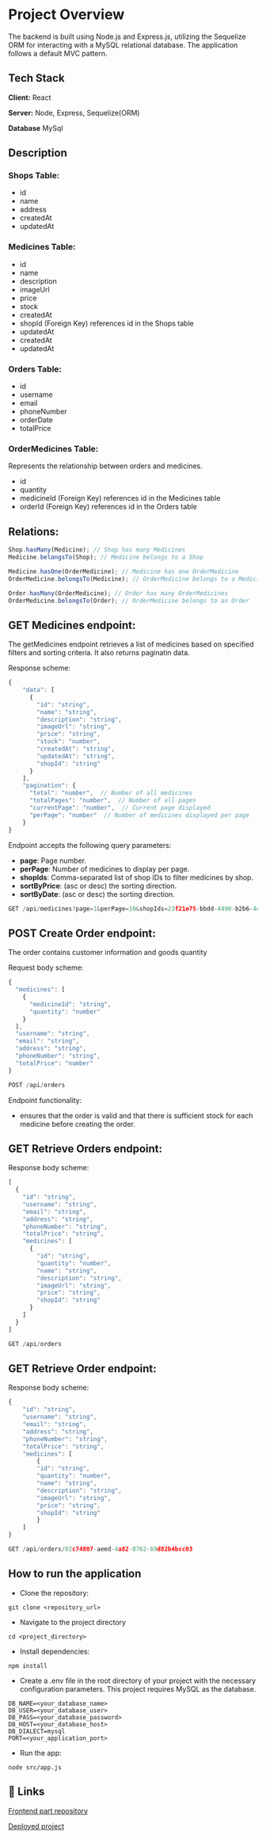 
# Project Overview

The backend is built using Node.js and Express.js, utilizing the Sequelize ORM for interacting with a MySQL relational database. The application follows a default MVC pattern.

## Tech Stack

**Client:** React

**Server:** Node, Express, Sequelize(ORM)

**Database** MySql



## Description

### Shops Table:

- id 
- name
- address
- createdAt
- updatedAt

### Medicines Table:

- id 
- name
- description
- imageUrl
- price
- stock
- createdAt
- shopId    (Foreign Key) references id in the Shops table
- updatedAt
- createdAt
- updatedAt

### Orders Table:

- id 
- username
- email
- phoneNumber
- orderDate
- totalPrice

### OrderMedicines Table:

Represents the relationship between orders and medicines.

- id 
- quantity 
- medicineId    (Foreign Key) references id in the Medicines table
- orderId   (Foreign Key) references id in the Orders table

## Relations:

```javascript
Shop.hasMany(Medicine); // Shop has many Medicines
Medicine.belongsTo(Shop); // Medicine belongs to a Shop

Medicine.hasOne(OrderMedicine); // Medicine has one OrderMedicine
OrderMedicine.belongsTo(Medicine); // OrderMedicine belongs to a Medicine

Order.hasMany(OrderMedicine); // Order has many OrderMedicines
OrderMedicine.belongsTo(Order); // OrderMedicine belongs to an Order
```

## GET Medicines endpoint:

The getMedicines endpoint retrieves a list of medicines based on specified filters and sorting criteria. It also returns paginatin data.

Response scheme:
```javascript
{
    "data": [
      {
        "id": "string",
        "name": "string",
        "description": "string",
        "imageUrl": "string",
        "price": "string",
        "stock": "number",
        "createdAt": "string",
        "updatedAt": "string",
        "shopId": "string"
      }
    ],
    "pagination": {
      "total": "number",  // Number of all medicines     
      "totalPages": "number",  // Number of all pages
      "currentPage": "number",  // Current page displayed
      "perPage": "number"  // Number of medicines displayed per page
    }
}

```
Endpoint accepts the following query parameters:
- **page**: Page number.
- **perPage**: Number of medicines to display per page.
- **shopIds**: Comma-separated list of shop IDs to filter medicines by shop.
- **sortByPrice**: (asc or desc) the sorting direction.
- **sortByDate**: (asc or desc) the sorting direction.

```javascript
GET /api/medicines?page=1&perPage=10&shopIds=23f21e75-bbdd-4490-b2b6-4e59820af230&sortByPrice=asc&sortByDate=desc
```

## POST Create Order endpoint:

The order contains customer information and goods quantity

Request body scheme:

```javascript
{
  "medicines": [
    {
      "medicineId": "string",
      "quantity": "number"
    }
  ],
  "username": "string",
  "email": "string",
  "address": "string",
  "phoneNumber": "string",
  "totalPrice": "number"
}
```
```javascript
POST /api/orders
```

Endpoint functionality:
- ensures that the order is valid and that there is sufficient stock for each medicine before creating the order.

## GET Retrieve Orders endpoint:

Response body scheme:

```javascript
[
  {
    "id": "string",
    "username": "string",
    "email": "string",
    "address": "string",
    "phoneNumber": "string",
    "totalPrice": "string",
    "medicines": [
      {
        "id": "string",
        "quantity": "number",
        "name": "string",
        "description": "string",
        "imageUrl": "string",
        "price": "string",
        "shopId": "string"
      }
    ]
  }
]
```

```javascript
GET /api/orders
```

## GET Retrieve Order endpoint:

Response body scheme:

```javascript
{
    "id": "string",
    "username": "string",
    "email": "string",
    "address": "string",
    "phoneNumber": "string",
    "totalPrice": "string",
    "medicines": [
        {
        "id": "string",
        "quantity": "number",
        "name": "string",
        "description": "string",
        "imageUrl": "string",
        "price": "string",
        "shopId": "string"
        }
    ]
}
```

```javascript
GET /api/orders/02c74807-aeed-4a82-8762-69d82b4bcc03
```


## How to run the application


* Clone the repository:

```
git clone <repository_url>
```
* Navigate to the project directory
```
cd <project_directory>
```

* Install dependencies:
```
npm install 
```

* Create a .env file in the root directory of your project with the necessary configuration parameters. This project requires MySQL as the database.

```
DB_NAME=<your_database_name>
DB_USER=<your_database_user>
DB_PASS=<your_database_password>
DB_HOST=<your_database_host>
DB_DIALECT=mysql
PORT=<your_application_port>
```

* Run the app:
```
node src/app.js
```

## 🔗 Links

[Frontend part repository](https://github.com/volodymyrgitcode/medicine-shop-client)

[Deployed project](http://20.215.33.194/)

